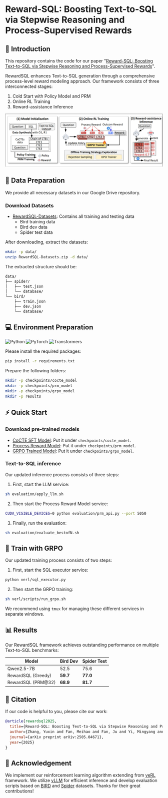 # Reward-SQL: Boosting Text-to-SQL via Stepwise Reasoning and Process-Supervised Rewards

## :thought_balloon: Introduction

This repository contains the code for our paper "[Reward-SQL: Boosting Text-to-SQL via Stepwise Reasoning and Process-Supervised Rewards](https://arxiv.org/pdf/2505.04671)".

RewardSQL enhances Text-to-SQL generation through a comprehensive process-level reward modeling approach. Our framework consists of three interconnected stages:
1. Cold Start with Policy Model and PRM
2. Online RL Training
3. Reward-assistance Inference

![Overview](overview.jpg)

## :open_file_folder: Data Preparation

We provide all necessary datasets in our Google Drive repository.

### Download Datasets
- [RewardSQL-Datasets](https://drive.google.com/file/d/1yJAVxj3oWp02Sj8WP2LRD0_NjoSFJWUJ/view?usp=sharing): Contains all training and testing data
  - Bird training data
  - Bird dev data
  - Spider test data

After downloading, extract the datasets:
```sh
mkdir -p data/
unzip RewardSQL-Datasets.zip -d data/
```

The extracted structure should be:
```
data/
├── spider/
│   ├── test.json
│   └── database/
└── bird/
    ├── train.json
    ├── dev.json
    └── database/
```

## :computer: Environment Preparation
![Python](https://img.shields.io/badge/Python-3.11-green)
![PyTorch](https://img.shields.io/badge/PyTorch-2.4.0-blue)
![Transformers](https://img.shields.io/badge/Transformers-4.30.0-orange)

Please install the required packages:
```sh
pip install -r requirements.txt
```

Prepare the following folders:
```sh
mkdir -p checkpoints/cocte_model
mkdir -p checkpoints/prm_model
mkdir -p checkpoints/grpo_model
mkdir -p results
```

## :zap: Quick Start

### Download pre-trained models
- [CoCTE SFT Model](https://drive.google.com/file/d/1hP8FO_VA7Lf9wwqHz_Uqvs3ccrSP_x66/view?usp=sharing): Put it under `checkpoints/cocte_model`.
- [Process Reward Model](https://drive.google.com/file/d/1hP8FO_VA7Lf9wwqHz_Uqvs3ccrSP_x66/view?usp=sharing): Put it under `checkpoints/prm_model`.
- [GRPO Trained Model](https://drive.google.com/file/d/1hP8FO_VA7Lf9wwqHz_Uqvs3ccrSP_x66/view?usp=sharing): Put it under `checkpoints/grpo_model`.

### Text-to-SQL inference

Our updated inference process consists of three steps:

1. First, start the LLM service:
```sh
sh evaluation/apply_llm.sh
```

2. Then start the Process Reward Model service:
```sh
CUDA_VISIBLE_DEVICES=0 python evaluation/prm_api.py --port 5050
```

3. Finally, run the evaluation:
```sh
sh evaluation/evaluate_bestofN.sh
```

## :open_hands: Train with GRPO

Our updated training process consists of two steps:

1. First, start the SQL executor service:
```sh
python verl/sql_executor.py
```

2. Then start the GRPO training:
```sh
sh verl/scripts/run_grpo.sh
```

We recommend using `tmux` for managing these different services in separate windows.


## :bar_chart: Results

Our RewardSQL framework achieves outstanding performance on multiple Text-to-SQL benchmarks:

| Model | Bird Dev | Spider Test | 
|-------|------------|------------------|
| Qwen2.5-7B | 52.5 | 75.6 |
| RewardSQL (Greedy) | **59.7** | **77.0** |
| RewardSQL (PRM@32) | **68.9** | **81.7** |

## :speech_balloon: Citation

If our code is helpful to you, please cite our work:
```bibtex
@article{rewardsql2025,
  title={Reward-SQL: Boosting Text-to-SQL via Stepwise Reasoning and Process-Supervised Rewards},
  author={Zhang, Yuxin and Fan, Meihao and Fan, Ju and Yi, Mingyang and Luo, Yuyu and Tan, Jian and Li, Guoliang},
  journal={arXiv preprint arXiv:2505.04671},
  year={2025}
}
```
## 🌻 Acknowledgement

We implement our reinforcement learning algorithm extending from [veRL](https://github.com/volcengine/verl) framework. We utilize [vLLM](https://github.com/vllm-project/vllm) for efficient inference and develop evaluation scripts based on [BIRD](https://bird-bench.github.io/) and [Spider](https://yale-lily.github.io/spider) datasets. Thanks for their great contributions!

<!-- ## Release Checklist

- [ ] Models used in the paper
- [ ] Evaluation code
- [ ] Datasets
- [ ] GRPO training code -->